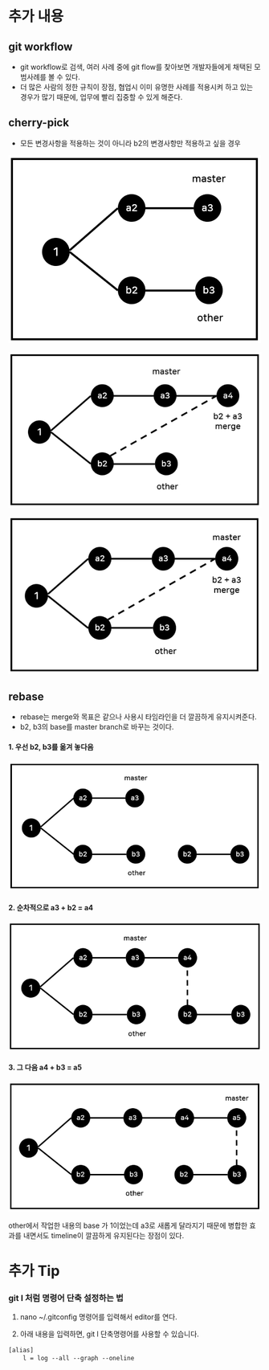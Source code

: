 # 추가 내용

## git workflow

- git workflow로 검색, 여러 사례 중에 git flow를 찾아보면 개발자들에게 채택된 모범사례를 볼 수 있다.
- 더 많은 사람의 정한 규칙이 장점, 협업시 이미 유명한 사례를 적용시켜 하고 있는 경우가 많기 때문에, 업무에 빨리 집중할 수 있게 해준다.



## cherry-pick

- 모든 변경사항을 적용하는 것이 아니라 b2의 변경사항만 적용하고 싶을 경우



![cherrypick1](images/cherrypick1.PNG)



![cherrypick2](images/cherrypick2.PNG)



![cherrypick3](images/cherrypick3.PNG)



## rebase

- rebase는 merge와 목표은 같으나 사용시 타임라인을 더 깔끔하게 유지시켜준다.
- b2, b3의 base를 master branch로 바꾸는 것이다. 

#### 1. 우선 b2, b3를 옮겨 놓다음

![rebase1](images/rebase1.PNG)

#### 2. 순차적으로 a3 + b2 = a4

![rebase2](images/rebase2.PNG)

#### 3. 그 다음 a4 + b3 = a5

![rebase3](images/rebase3.PNG)

other에서 작업한 내용의 base 가 1이었는데 a3로 새롭게 달라지기 때문에 병합한 효과를 내면서도 timeline이 깔끔하게 유지된다는 장점이 있다.



# 추가 Tip

### git l 처럼 명령어 단축 설정하는 법

1) nano ~/.gitconfig 명령어를 입력해서 editor를 연다.

2) 아래 내용을 입력하면, git l 단축명령어를 사용할 수 있습니다.

```
[alias]
	l = log --all --graph --oneline
```